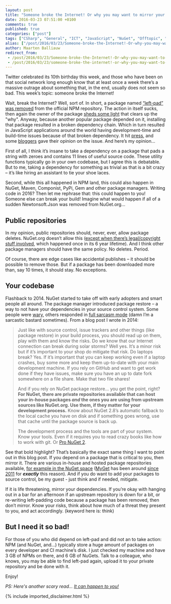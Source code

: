 ```yaml
---
layout: post
title: "Someone broke the Internet! Or why you may want to mirror your dependencies…"
date: 2016-03-23 07:51:00 +0100
comments: true
published: true
categories: ["post"]
tags: ["CSharp", "General", "ICT", "JavaScript", "NuGet", "Offtopic", "Personal", "Software", "Source control"]
alias: ["/post/2016/03/23/Someone-broke-the-Internet!-Or-why-you-may-want-to-mirror-your-dependencies\u2026.aspx", "/post/2016/03/23/someone-broke-the-internet!-or-why-you-may-want-to-mirror-your-dependencies\u2026.aspx"]
author: Maarten Balliauw
redirect_from:
 - /post/2016/03/23/Someone-broke-the-Internet!-Or-why-you-may-want-to-mirror-your-dependencies….aspx
 - /post/2016/03/23/someone-broke-the-internet!-or-why-you-may-want-to-mirror-your-dependencies….aspx
---
```

<p>Twitter celebrated its 10th birthday this week, and those who have been on that social network long enough know that at least once a week there’s a massive outrage about something&nbsp;that, in the end, usually does not seem so bad. This week’s topic: someone broke the Internet!</p> <p>Wait, break the Internet? Well, sort of. In short, a package named <a href="https://github.com/azer/left-pad/issues/4">“left-pad” was removed</a> from the official NPM repository. The action in itself sucks, then again the owner of the package <a href="https://medium.com/@azerbike/i-ve-just-liberated-my-modules-9045c06be67c#.ttckmvl5m" target="_blank">sheds some light</a> that clears up the "why".&nbsp;Anyway, because another popular package depended on it, installing that package resulted in a broken dependency chain. Which in turn resulted in JavaScript applications around the world having development-time and build-time issues because of that broken dependency. It hit <a href="http://www.theregister.co.uk/2016/03/23/npm_left_pad_chaos/?mt=1458711595849">press</a>, and some <a href="https://medium.com/@Rich_Harris/how-to-not-break-the-internet-with-this-one-weird-trick-e3e2d57fee28#.trjbo4p7s">bloggers</a> gave their opinion on the issue. And here’s my opinion…</p> <p>First of all, I think it’s insane to take a dependency on a package that pads a string with zeroes and contains 11 lines of useful source code. These utility functions typically go in your own codebase, but I agree this is debatable. But to me, taking a dependency for something as trivial as that is a bit crazy – it’s like hiring an assistant to tie your shoe laces.</p> <p>Second, while this all happened in NPM land, this could also happen in NuGet, Maven, Componist, PyPi, Gem and other package managers. Writing code in 2016? Then let me rephrase that: this could happen to you! Someone else can break your build! Imagine what would happen if all of a sudden Newtonsoft.Json was removed from NuGet.org…</p> <h2>Public repositories</h2> <p>In my opinion, public repositories should, never, ever, allow package deletes. NuGet.org doesn’t allow this (<a href="http://blog.nuget.org/20151007/Package-Content-and-Removals.html">except when there’s legal/copyright stuff involved</a>, which happened once in its 6 year lifetime). And I think other package managers should have the same policy. No deletes. Period.</p> <p>Of course, there are edge cases like accidental publishes – it should be possible to remove those. But if a package has been downloaded more than, say&nbsp;10 times, it should stay. No exceptions.</p> <h2>Your codebase</h2> <p>Flashback to 2014. NuGet started to take off with early adopters and smart people all around. The package manager introduced package restore – a way to not have your dependencies in your source control system. Some people were <a href="http://blog.ploeh.dk/2014/01/29/nuget-package-restore-considered-harmful/">wary</a>, others responded in <a href="/post/2014/01/30/Source-Control-considered-harmful.html">full sarcasm mode</a> (damn I’m a sarcastic bastard sometimes). From a blog post I wrote in 2014:</p> 
<blockquote>
<p>Just like with source control, issue trackers and other things (like package restore) in your build process, you should read up on them, play with them and know the risks. Do we know that our Internet connection can break during solar storms? Well yes. It’s a minor risk but if it’s important to your shop do mitigate that risk. Do laptops break? Yes. If it’s important that you can keep working even if a laptop crashes, buy some more and keep them up-to-date with your main development machine. If you rely on GitHub and want to get work done if they have issues, make sure you have an up to date fork somewhere on a file share. Make that two file shares!</p>
<p>And if you rely on NuGet package restore… you get the point, right? <strong>For NuGet, there are private repositories available that can host your in-house packages <em>and</em> the ones you are using from upstream sources like NuGet.org. Use them, if they matter for your development process.</strong> Know about NuGet 2.8’s automatic fallback to the local cache you have on disk and if something goes wrong, use that cache until the package source is back up.</p>
<p>The development process and the tools are part of your system. Know your tools. Even if it requires you to read crazy books like how to work with git. Or <a href="http://amzn.to/pronuget2">Pro NuGet 2</a>.</p>
</blockquote>
<p>See that bold highlight? That’s basically the exact same thing I want to point out in this blog post. If you depend on a package that is critical to you, then mirror it. There are various in-house and hosted package repositories available, <a href="https://docs.nuget.org/contribute/ecosystem">for example in the NuGet space</a> (<a href="http://www.myget.org">MyGet</a> has been around <a href="/post/2011/05/31/Creating-your-own-private-NuGet-feed-myget.html">since 2011</a> for <strong><em>exactly</em></strong> this reason). And if you do want to add your packages to source control, be my guest - just think and if needed, mitigate.</p> <p>If it is life threatening, mirror your dependencies. If you’re okay with hanging out in a bar for an afternoon if an upstream repository is down for a bit, or re-writing left-padding code because a package has been removed, then don’t mirror. Know your risks, think about how much of a threat they present to you, and act accordingly. (keyword here is: think)</p> <h2>But I need it so bad!</h2> <p>For those of you who did depend on left-pad and did not an to take action: NPM (and NuGet, and…) typically store a huge amount of packages on every developer and CI machine’s disk. I just checked my machine and have 3 GB of NPMs on there, and 6 GB of NuGets. Talk to a colleague, who knows, you may be able to find left-pad again, upload it to your private repository and be done with it.</p> <p>Enjoy!</p><p><em>PS: Here's another scary read... </em><a href="/post/2014/06/20/What-happened-to-Code-Spaces-could-happen-to-you-On-Amazon-Azure-and-any-host-out-there.html" target="_blank"><em>It can happen to you!</em></a></p>
{% include imported_disclaimer.html %}
